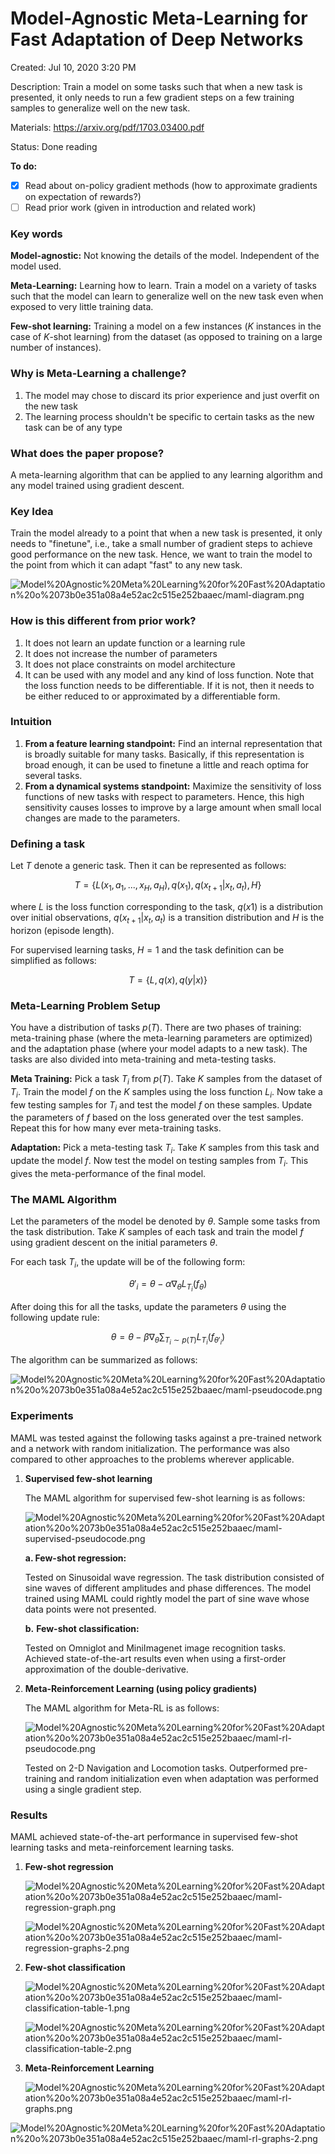 # Model-Agnostic Meta-Learning for Fast Adaptation of Deep Networks

Created: Jul 10, 2020 3:20 PM

Description: Train a model on some tasks such that when a new task is presented, it only needs to run a few gradient steps on a few training samples to generalize well on the new task.

Materials: https://arxiv.org/pdf/1703.03400.pdf

Status: Done reading

**To do:**

- [x]  Read about on-policy gradient methods (how to approximate gradients on expectation of rewards?)
- [ ]  Read prior work (given in introduction and related work)

### Key words

**Model-agnostic:** Not knowing the details of the model. Independent of the model used.

**Meta-Learning:** Learning how to learn. Train a model on a variety of tasks such that the model can learn to generalize well on the new task even when exposed to very little training data.

**Few-shot learning:** Training a model on a few instances ($K$ instances in the case of $K$-shot learning) from the dataset (as opposed to training on a large number of instances).

### Why is Meta-Learning a challenge?

1. The model may chose to discard its prior experience and just overfit on the new task
2. The learning process shouldn't be specific to certain tasks as the new task can be of any type

### What does the paper propose?

A meta-learning algorithm that can be applied to any learning algorithm and any model trained using gradient descent.

### Key Idea

Train the model already to a point that when a new task is presented, it only needs to "finetune", i.e., take a small number of gradient steps to achieve good performance on the new task. Hence, we want to train the model to the point from which it can adapt "fast" to any new task.

![Model%20Agnostic%20Meta%20Learning%20for%20Fast%20Adaptation%20o%2073b0e351a08a4e52ac2c515e252baaec/maml-diagram.png](Model%20Agnostic%20Meta%20Learning%20for%20Fast%20Adaptation%20o%2073b0e351a08a4e52ac2c515e252baaec/maml-diagram.png)

### How is this different from prior work?

1. It does not learn an update function or a learning rule
2. It does not increase the number of parameters
3. It does not place constraints on model architecture
4. It can be used with any model and any kind of loss function. Note that the loss function needs to be differentiable. If it is not, then it needs to be either reduced to or approximated by a differentiable form.

### Intuition

1. **From a feature learning standpoint:** Find an internal representation that is broadly suitable for many tasks. Basically, if this representation is broad enough, it can be used to finetune a little and reach optima for several tasks.
2. **From a dynamical systems standpoint:** Maximize the sensitivity of loss functions of new tasks with respect to parameters. Hence, this high sensitivity causes losses to improve by a large amount when small local changes are made to the parameters.

### Defining a task

Let $T$ denote a generic task. Then it can be represented as follows:

$$T = \{L(x_{1}, a_{1}, ..., x_{H}, a_{H}), q(x_{1}), q(x_{t+1} | x_{t}, a_{t}), H\}$$

where $L$ is the loss function corresponding to the task, $q(x1)$ is a distribution over initial observations, $q(x_{t+1} | x_{t}, a_{t})$ is a transition distribution and $H$ is the horizon (episode length).

For supervised learning tasks, $H = 1$ and the task definition can be simplified as follows:

$$T = \{L, q(x), q(y | x)\}$$

### Meta-Learning Problem Setup

You have a distribution of tasks $p(T)$. There are two phases of training: meta-training phase (where the meta-learning parameters are optimized) and the adaptation phase (where your model adapts to a new task). The tasks are also divided into meta-training and meta-testing tasks.

**Meta Training:** Pick a task $T_{i}$ from $p(T)$. Take $K$ samples from the dataset of $T_{i}$. Train the model $f$ on the $K$ samples using the loss function $L_{i}$. Now take a few testing samples for $T_{i}$ and test the model $f$ on these samples. Update the parameters of $f$ based on the loss generated over the test samples. Repeat this for how many ever meta-training tasks.

**Adaptation:** Pick a meta-testing task $T_{i}$. Take $K$ samples from this task and update the model $f$. Now test the model on testing samples from $T_{i}$. This gives the meta-performance of the final model.

### The MAML Algorithm

Let the parameters of the model be denoted by $\theta$. Sample some tasks from the task distribution. Take $K$ samples of each task and train the model $f$ using gradient descent on the initial parameters $\theta$.

For each task $T_{i}$, the update will be of the following form: 

$$\theta'_{i} = \theta - \alpha \nabla_{\theta}L_{T_{i}}(f_{\theta})$$

After doing this for all the tasks, update the parameters $\theta$ using the following update rule:

$$\theta = \theta - \beta\nabla_{\theta}\sum_{T_{i} \sim p(T)} L_{T_{i}}(f_{\theta'_{i}})$$

The algorithm can be summarized as follows:

![Model%20Agnostic%20Meta%20Learning%20for%20Fast%20Adaptation%20o%2073b0e351a08a4e52ac2c515e252baaec/maml-pseudocode.png](Model%20Agnostic%20Meta%20Learning%20for%20Fast%20Adaptation%20o%2073b0e351a08a4e52ac2c515e252baaec/maml-pseudocode.png)

### Experiments

MAML was tested against the following tasks against a pre-trained network and a network with random initialization. The performance was also compared to other approaches to the problems wherever applicable.

1. **Supervised few-shot learning** 

    The MAML algorithm for supervised few-shot learning is as follows:

    ![Model%20Agnostic%20Meta%20Learning%20for%20Fast%20Adaptation%20o%2073b0e351a08a4e52ac2c515e252baaec/maml-supervised-pseudocode.png](Model%20Agnostic%20Meta%20Learning%20for%20Fast%20Adaptation%20o%2073b0e351a08a4e52ac2c515e252baaec/maml-supervised-pseudocode.png)

    **a. Few-shot regression:** 

    Tested on Sinusoidal wave regression. The task distribution consisted of sine waves of different amplitudes and phase differences. The model trained using MAML could rightly model the part of sine wave whose data points were not presented.

    **b.** **Few-shot classification:**

    Tested on Omniglot and MiniImagenet image recognition tasks. Achieved state-of-the-art results even when using a first-order approximation of the double-derivative.

2. **Meta-Reinforcement Learning (using policy gradients)**

    The MAML algorithm for Meta-RL is as follows:

    ![Model%20Agnostic%20Meta%20Learning%20for%20Fast%20Adaptation%20o%2073b0e351a08a4e52ac2c515e252baaec/maml-rl-pseudocode.png](Model%20Agnostic%20Meta%20Learning%20for%20Fast%20Adaptation%20o%2073b0e351a08a4e52ac2c515e252baaec/maml-rl-pseudocode.png)

    Tested on 2-D Navigation and Locomotion tasks. Outperformed pre-training and random initialization even when adaptation was performed using a single gradient step.

### Results

MAML achieved state-of-the-art performance in supervised few-shot learning tasks and meta-reinforcement learning tasks.

1. **Few-shot regression**

    ![Model%20Agnostic%20Meta%20Learning%20for%20Fast%20Adaptation%20o%2073b0e351a08a4e52ac2c515e252baaec/maml-regression-graph.png](Model%20Agnostic%20Meta%20Learning%20for%20Fast%20Adaptation%20o%2073b0e351a08a4e52ac2c515e252baaec/maml-regression-graph.png)

    ![Model%20Agnostic%20Meta%20Learning%20for%20Fast%20Adaptation%20o%2073b0e351a08a4e52ac2c515e252baaec/maml-regression-graphs-2.png](Model%20Agnostic%20Meta%20Learning%20for%20Fast%20Adaptation%20o%2073b0e351a08a4e52ac2c515e252baaec/maml-regression-graphs-2.png)

2. **Few-shot classification**

    ![Model%20Agnostic%20Meta%20Learning%20for%20Fast%20Adaptation%20o%2073b0e351a08a4e52ac2c515e252baaec/maml-classification-table-1.png](Model%20Agnostic%20Meta%20Learning%20for%20Fast%20Adaptation%20o%2073b0e351a08a4e52ac2c515e252baaec/maml-classification-table-1.png)

    ![Model%20Agnostic%20Meta%20Learning%20for%20Fast%20Adaptation%20o%2073b0e351a08a4e52ac2c515e252baaec/maml-classification-table-2.png](Model%20Agnostic%20Meta%20Learning%20for%20Fast%20Adaptation%20o%2073b0e351a08a4e52ac2c515e252baaec/maml-classification-table-2.png)

3. **Meta-Reinforcement Learning**

    ![Model%20Agnostic%20Meta%20Learning%20for%20Fast%20Adaptation%20o%2073b0e351a08a4e52ac2c515e252baaec/maml-rl-graphs.png](Model%20Agnostic%20Meta%20Learning%20for%20Fast%20Adaptation%20o%2073b0e351a08a4e52ac2c515e252baaec/maml-rl-graphs.png)

![Model%20Agnostic%20Meta%20Learning%20for%20Fast%20Adaptation%20o%2073b0e351a08a4e52ac2c515e252baaec/maml-rl-graphs-2.png](Model%20Agnostic%20Meta%20Learning%20for%20Fast%20Adaptation%20o%2073b0e351a08a4e52ac2c515e252baaec/maml-rl-graphs-2.png)
